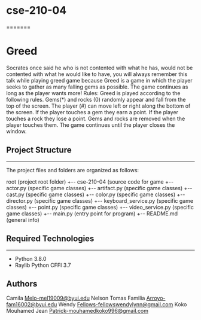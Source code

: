 # cse-210-04

=======
# Greed
Socrates once said he who is not contented with what he has, would not be contented with what he would like to have, you will always remember this talk while playing greed game because
Greed is a game in which the player seeks to gather as many falling gems as possible. The game continues as long as the player wants more! Rules: Greed is played according to the following rules. Gems(*) and rocks (0) randomly appear and fall from the top of the screen. The player (#) can move left or right along the bottom of the screen. If the player touches a gem they earn a point. If the player touches a rock they lose a point. Gems and rocks are removed when the player touches them. The game continues until the player closes the window.


## Project Structure
---
The project files and folders are organized as follows:

root                      (project root folder)
+-- cse-210-04            (source code for game
  +-- actor.py            (specific game classes)
  +-- artifact.py         (specific game classes)
  +-- cast.py             (specific game classes)
  +-- color.py            (specific game classes)
  +-- director.py         (specific game classes)
  +-- keyboard_service.py (specific game classes)
  +-- point.py            (specific game classes)
  +-- video_service.py    (specific game classes)
  +-- main.py             (entry point for program)
+-- README.md             (general info)

## Required Technologies
---
* Python 3.8.0
* Raylib Python CFFI 3.7

## Authors

Camila Melo-mel19009@byui.edu
Nelson Tomas Familia Arroyo-fam16002@byui.edu
Wendy Fellows-fellowswendylynn@gmail.com
Koko Mouhamed Jean Patrick-mouhamedkoko996@gmail.com
  
